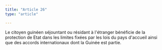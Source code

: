 ```yaml
---
title: "Article 26"
type: "article"

---
```



Le citoyen guinéen séjountant ou résidant à l'étranger bénéficie de la protection de Etat dans les limites fixées par les lois du pays d'accueil ainsi que des accords internationaux dont la Guinée est partie.
